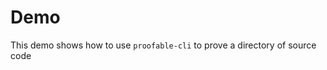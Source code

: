 # Demo

This demo shows how to use `proofable-cli` to prove a directory of source code

<script id="asciicast-346585" src="https://asciinema.org/a/346585.js" data-autoplay="true" async></script>
